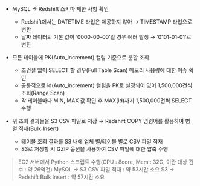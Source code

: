 
*  MySQL → Redshift 스키마 제한 사항 확인
    *  Redshift에서는 DATETIME 타입은 제공하지 않아 → TIMESTAMP 타입으로 변환
    *  날짜 데이터의 기본 값이 ‘0000-00-00’일 경우 예러 발생 → ‘0101-01-01’로 변환

* 모든 테이블에 PK(Auto_increment) 컬럼 기준으로 분할 조회
    * 조건절 없이 SELECT 할 경우(Full Table Scan) 메모리 사용량에 대한 이슈 확인
    *  공통적으로 id(Auto_increment) 컬럼을 PK로 설정되어 있어 1,500,000건씩 조회(Range Scan)
    *  각 테이블마다 MIN, MAX 값 확인 후 MAX(id)까지 1,500,000건씩 SELECT 수행
*  위 조회 결과들을 S3 CSV 파일로 저장 → Redshift COPY 명령어를 활용하여 병렬 적재(Bulk Insert)
    * 테이블 조회 결과를 S3 내에 업체 별/테이블 별로 CSV 파일 적재
    *  S3로 저장할 시 GZIP 옵션을 사용하여 CSV 파일에 대한 압축 수행


> EC2 서버에서 Python 스크립트 수행(CPU : 8core, Mem : 32G, 이관 대상 건수 : 약 26억건)
> MySQL → S3 CSV 파일 적재 : 약 53시간 소요
> S3 → Redshift Bulk Insert : 약 57시간 소요
